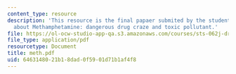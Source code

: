 ```yaml
---
content_type: resource
description: 'This resource is the final papaer submited by the students exlpaining
  about Methamphetamine: dangerous drug craze and toxic pollutant.'
file: https://ol-ocw-studio-app-qa.s3.amazonaws.com/courses/sts-062j-drugs-politics-and-culture-spring-2006/6463148021b18dad0f5901d71b1af4f8_meth.pdf
file_type: application/pdf
resourcetype: Document
title: meth.pdf
uid: 64631480-21b1-8dad-0f59-01d71b1af4f8
---
```

